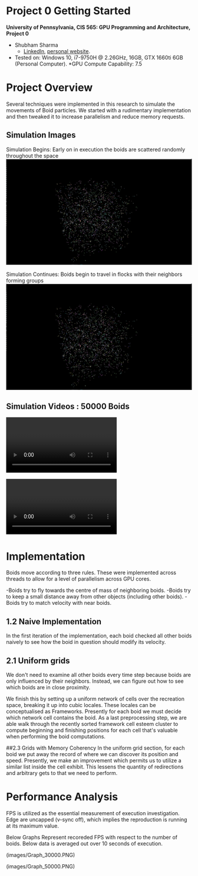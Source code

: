 Project 0 Getting Started
====================

**University of Pennsylvania, CIS 565: GPU Programming and Architecture, Project 0**

* Shubham Sharma
  * [LinkedIn](www.linkedin.com/in/codeshubham), [personal website](https://shubhvr.com/).
* Tested on: Windows 10, i7-9750H @ 2.26GHz, 16GB, GTX 1660ti 6GB (Personal Computer).
*GPU Compute Capability: 7.5

# Project Overview #
Several techniques were implemented in this research to simulate the movements of Boid particles. We started with a rudimentary implementation and then tweaked it to increase parallelism and reduce memory requests.

## Simulation Images
Simulation Begins: Early on in execution the boids are scattered randomly throughout the space
![50000 Boids](images/50000_BoidFlockTogether.PNG)

Simulation Continues: Boids begin to travel in flocks with their neighbors forming groups
![50000 Boids](images/50000_BoidFlockTogether.PNG)

## Simulation Videos : 50000 Boids
![Simulation Begins](images/SimulationBegin.mkv)

![Boids Flocking](images/BoidsFlocking.mkv)

# Implementation #
Boids move according to three rules. These were implemented across threads to allow for a level of parallelism across GPU cores.

-Boids try to fly towards the centre of mass of neighboring boids.
-Boids try to keep a small distance away from other objects (including other boids).
-Boids try to match velocity with near boids.

## 1.2 Naive Implementation
In the first iteration of the implementation, each boid checked all other boids naively to see how the boid in question should modify its velocity.

## 2.1 Uniform grids
We don't need to examine all other boids every time step because boids are only influenced by their neighbors. Instead, we can figure out how to see which boids are in close proximity.

We finish this by setting up a uniform network of cells over the recreation space, breaking it up into cubic locales. These locales can be conceptualised as Frameworks. Presently for each boid we must decide which network cell contains the boid. As a last preprocessing step, we are able walk through the recently sorted framework cell esteem cluster to compute beginning and finishing positions for each cell that's valuable when performing the boid computations.

##2.3 Grids with Memory Coherency
In the uniform grid section, for each boid we put away the record of where we can discover its position and speed. Presently, we make an improvement which permits us to utilize a similar list inside the cell exhibit. This lessens the quantity of redirections and arbitrary gets to that we need to perform.

# Performance Analysis #

FPS is utilized as the essential measurement of execution investigation. Edge are uncapped (v-sync off), which implies the reproduction is running at its maximum value. 

Below Graphs Represent recoreded FPS with respect to the number of boids. Below data is averaged out over 10 seconds of execution.

(images/Graph_30000.PNG)


(images/Graph_50000.PNG)